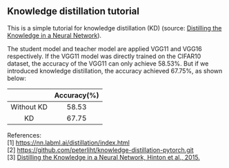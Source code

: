 ## Knowledge distillation tutorial
This is a simple tutorial for knowledge distillation (KD) (source: [Distilling the Knowledge in a Neural Network](https://arxiv.org/abs/1503.02531)). 

The student model and teacher model are applied VGG11 and VGG16 respectively. If the VGG11 model was directly trained on the CIFAR10 dataset, the accuracy of the VGG11 can only achieve 58.53%. But if we introduced knowledge distillation, the accuracy achieved 67.75%, as shown below:

|            | Accuracy(%) |
|:----------:|:-----------:|
| Without KD |     58.53   |
|    KD      |    67.75    |

References:  
[1] https://nn.labml.ai/distillation/index.html  
[2] https://github.com/peterliht/knowledge-distillation-pytorch.git  
[3] [Distilling the Knowledge in a Neural Network, Hinton et al., 2015.](https://arxiv.org/abs/1503.02531)
